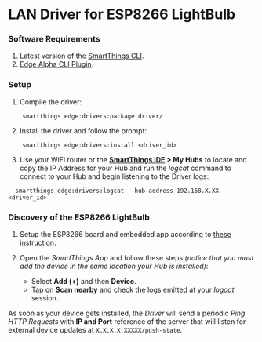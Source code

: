 # LAN Driver for ESP8266 LightBulb

### Software Requirements

1. Latest version of the [SmartThings CLI](https://github.com/SmartThingsCommunity/smartthings-cli).
1. [Edge Alpha CLI Plugin](https://github.com/SmartThingsCommunity/edge-alpha-cli-plugin#smartthings-edge-alpha-cli-plugin).

### Setup

1.  Compile the driver:

```
    smartthings edge:drivers:package driver/
```

2.  Install the driver and follow the prompt:

```
    smartthings edge:drivers:install <driver_id>
```

3. Use your WiFi router or the **[SmartThings IDE](https://account.smartthings.com/) > My Hubs** to locate and copy the IP Address for your Hub and run the _logcat_ command to connect to your Hub and begin listening to the Driver logs:

```
  smartthings edge:drivers:logcat --hub-address 192.168.X.XX <driver_id>
```

### Discovery of the ESP8266 LightBulb

1. Setup the ESP8266 board and embedded app according to [these instruction](../app/README.md).
2. Open the _SmartThings App_ and follow these steps _(notice that you must add the device in the same location your Hub is installed)_:

   - Select **Add (+)** and then **Device**.
   - Tap on **Scan nearby** and check the logs emitted at your _logcat_ session.

As soon as your device gets installed, the _Driver_ will send a
periodic _Ping HTTP Requests_ with **IP and Port** reference of the server that will
listen for external device updates at `X.X.X.X:XXXXX/push-state`.
